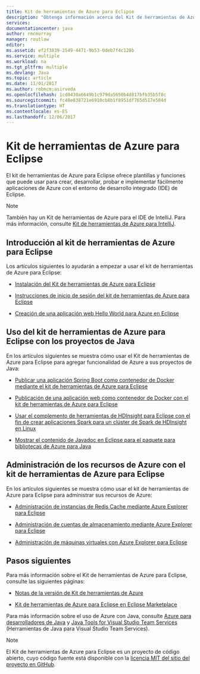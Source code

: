 ```yaml
---
title: Kit de herramientas de Azure para Eclipse
description: "Obtenga información acerca del Kit de herramientas de Azure para Eclipse."
services: 
documentationcenter: java
author: rmcmurray
manager: routlaw
editor: 
ms.assetid: ef2f3839-2549-4471-9b53-0deb7f4c128b
ms.service: multiple
ms.workload: na
ms.tgt_pltfrm: multiple
ms.devlang: Java
ms.topic: article
ms.date: 11/01/2017
ms.author: robmcm;asirveda
ms.openlocfilehash: 1cd0430a6649b1c979da5650b4d817bfb35b5f8c
ms.sourcegitcommit: fc48e038721e6910cb8b1f8951df765d517e504d
ms.translationtype: HT
ms.contentlocale: es-ES
ms.lasthandoff: 12/06/2017
---
```

# <a name="azure-toolkit-for-eclipse"></a>Kit de herramientas de Azure para Eclipse
El kit de herramientas de Azure para Eclipse ofrece plantillas y funciones que puede usar para crear, desarrollar, probar e implementar fácilmente aplicaciones de Azure con el entorno de desarrollo integrado (IDE) de Eclipse.

> [!NOTE]
> 
> También hay un Kit de herramientas de Azure para el IDE de IntelliJ. Para más información, consulte [Kit de herramientas de Azure para IntelliJ](../intellij/azure-toolkit-for-intellij.md).
> 

## <a name="get-started-with-the-azure-toolkit-for-eclipse"></a>Introducción al kit de herramientas de Azure para Eclipse
Los artículos siguientes lo ayudarán a empezar a usar el kit de herramientas de Azure para Eclipse:

* [Instalación del Kit de herramientas de Azure para Eclipse](azure-toolkit-for-eclipse-installation.md)

* [Instrucciones de inicio de sesión del kit de herramientas de Azure para Eclipse](azure-toolkit-for-eclipse-sign-in-instructions.md)

* [Creación de una aplicación web Hello World para Azure en Eclipse](azure-toolkit-for-eclipse-create-hello-world-web-app.md)

## <a name="use-the-azure-toolkit-for-eclipse-with-your-java-projects"></a>Uso del kit de herramientas de Azure para Eclipse con los proyectos de Java
En los artículos siguientes se muestra cómo usar el Kit de herramientas de Azure para Eclipse para agregar funcionalidad de Azure a sus proyectos de Java:

* [Publicar una aplicación Spring Boot como contenedor de Docker mediante el kit de herramientas de Azure para Eclipse](azure-toolkit-for-eclipse-publish-spring-boot-docker-app.md)

* [Publicación de una aplicación web como contenedor de Docker con el kit de herramientas de Azure para Eclipse](azure-toolkit-for-eclipse-publish-as-docker-container.md)

* [Usar el complemento de herramientas de HDInsight para Eclipse con el fin de crear aplicaciones Spark para un clúster de Spark de HDInsight en Linux](/azure/hdinsight/hdinsight-apache-spark-eclipse-tool-plugin)

* [Mostrar el contenido de Javadoc en Eclipse para el paquete para bibliotecas de Azure para Java](azure-toolkit-for-eclipse-displaying-javadoc-content-for-azure-libraries.md)

## <a name="manage-azure-resources-using-the-azure-toolkit-for-eclipse"></a>Administración de los recursos de Azure con el kit de herramientas de Azure para Eclipse
En los artículos siguientes se muestra cómo usar el kit de herramientas de Azure para Eclipse para administrar sus recursos de Azure:

* [Administración de instancias de Redis Cache mediante Azure Explorer para Eclipse](azure-toolkit-for-eclipse-managing-redis-caches-using-azure-explorer.md)

* [Administración de cuentas de almacenamiento mediante Azure Explorer para Eclipse](azure-toolkit-for-eclipse-managing-storage-accounts-using-azure-explorer.md)

* [Administración de máquinas virtuales con Azure Explorer para Eclipse](azure-toolkit-for-eclipse-managing-virtual-machines-using-azure-explorer.md)

## <a name="next-steps"></a>Pasos siguientes

Para más información sobre el Kit de herramientas de Azure para Eclipse, consulte las siguientes páginas:

* [Notas de la versión de Kit de herramientas de Azure](https://github.com/Microsoft/azure-tools-for-java/releases)

* [Kit de herramientas de Azure para Eclipse en Eclipse Marketplace](http://marketplace.eclipse.org/content/azure-toolkit-eclipse)

Para más información sobre el uso de Azure con Java, consulte [Azure para desarrolladores de Java](https://docs.microsoft.com/java/azure/) y [Java Tools for Visual Studio Team Services](https://java.visualstudio.com/) (Herramientas de Java para Visual Studio Team Services).

<!-- [!INCLUDE [azure-toolkit-for-eclipse-additional-resources](../includes/azure-toolkit-for-eclipse-additional-resources.md)] -->

> [!NOTE]
> 
> El Kit de herramientas de Azure para Eclipse es un proyecto de código abierto, cuyo código fuente está disponible con la [licencia MIT del sitio del proyecto en GitHub](https://github.com/microsoft/azure-tools-for-java).
> 

<!-- URL List -->

[Azure for Java Developers]: https://docs.microsoft.com/java/azure
[Java Tools for Visual Studio Team Services]: https://java.visualstudio.com/

<!-- Temporarily Deprecated URLs -->

<!-- [Deploying large deployments](azure-toolkit-for-eclipse-deploying-large-deployments.md) -->
<!-- [How to Maintain Session Data with Session Affinity]: http://go.microsoft.com/fwlink/?LinkID=699539 -->
<!-- [How to Use Co-located Caching]: http://go.microsoft.com/fwlink/?LinkID=699542 -->
<!-- [How to Use Dedicated Caching]: http://go.microsoft.com/fwlink/?LinkID=699543 -->
<!-- [How to Use JMS with AMQP 1.0 in Azure with Eclipse]: http://go.microsoft.com/fwlink/?LinkID=699544 -->
<!-- [How to Use SSL Offloading]: http://go.microsoft.com/fwlink/?LinkID=699545 -->
<!-- [SSL Offloading]: http://go.microsoft.com/fwlink/?LinkID=699549 -->
<!-- [Using the Azure Service Runtime Library in JSP]: http://go.microsoft.com/fwlink/?LinkID=699551 -->
<!-- [How to Authenticate Web Users with Azure Access Control Service Using Eclipse]: /azure/active-directory/active-directory-java-authenticate-users-access-control-eclipse.md -->
<!-- [Debug a Java Web App on Azure in Eclipse]: /azure/app-service-web/app-service-web-debug-java-web-app-in-eclipse.md -->
<!-- [Debugging Azure Applications in Eclipse]: azure-toolkit-for-eclipse-debugging-azure-applications.md -->

<!-- Legacy MSDN URL = https://msdn.microsoft.com/library/azure/hh694271.aspx -->

